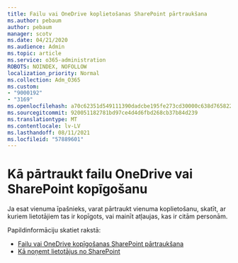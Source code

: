 ```yaml
---
title: Failu vai OneDrive koplietošanas SharePoint pārtraukšana
ms.author: pebaum
author: pebaum
manager: scotv
ms.date: 04/21/2020
ms.audience: Admin
ms.topic: article
ms.service: o365-administration
ROBOTS: NOINDEX, NOFOLLOW
localization_priority: Normal
ms.collection: Adm_O365
ms.custom:
- "9000192"
- "3169"
ms.openlocfilehash: a70c62351d549111390dadcbe195fe273cd30000c638d765822e43d0ccd07dbe
ms.sourcegitcommit: 920051182781bd97ce4d4d6fbd268cb37b84d239
ms.translationtype: MT
ms.contentlocale: lv-LV
ms.lasthandoff: 08/11/2021
ms.locfileid: "57889601"
---
```

# <a name="how-to-stop-sharing-onedrive-or-sharepoint-files-or-folders"></a>Kā pārtraukt failu OneDrive vai SharePoint kopīgošanu

Ja esat vienuma īpašnieks, varat pārtraukt vienuma koplietošanu, skatīt, ar kuriem lietotājiem tas ir kopīgots, vai mainīt atļaujas, kas ir citām personām.

Papildinformāciju skatiet rakstā: 

- [Failu vai OneDrive kopīgošanas SharePoint pārtraukšana](https://support.office.com/article/stop-sharing-onedrive-or-sharepoint-files-or-folders-or-change-permissions-0a36470f-d7fe-40a0-bd74-0ac6c1e13323)
- [Kā noņemt lietotājus no SharePoint](https://docs.microsoft.com/sharepoint/remove-users)